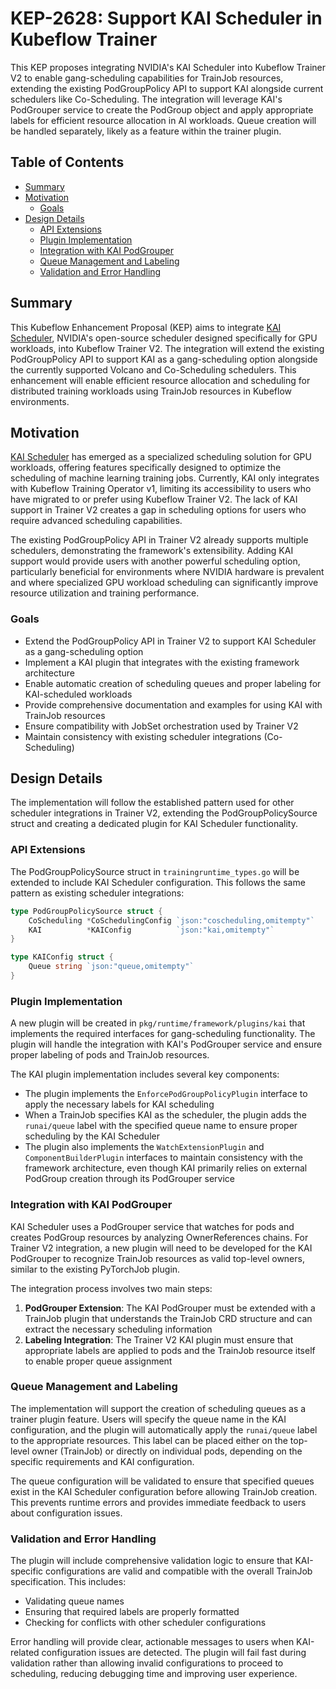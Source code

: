 # KEP-2628: Support KAI Scheduler in Kubeflow Trainer

This KEP proposes integrating NVIDIA's KAI Scheduler into Kubeflow Trainer V2 to enable gang-scheduling capabilities for TrainJob resources, extending the existing PodGroupPolicy API to support KAI alongside current schedulers like Co-Scheduling. The integration will leverage KAI's PodGrouper service to create the PodGroup object and apply appropriate labels for efficient resource allocation in AI workloads. Queue creation will be handled separately, likely as a feature within the trainer plugin.

## Table of Contents

- [Summary](#summary)
- [Motivation](#motivation)
  - [Goals](#goals)
- [Design Details](#design-details)
  - [API Extensions](#api-extensions)
  - [Plugin Implementation](#plugin-implementation)
  - [Integration with KAI PodGrouper](#integration-with-kai-podgrouper)
  - [Queue Management and Labeling](#queue-management-and-labeling)
  - [Validation and Error Handling](#validation-and-error-handling)

## Summary

This Kubeflow Enhancement Proposal (KEP) aims to integrate [KAI Scheduler](https://github.com/NVIDIA/KAI-Scheduler), NVIDIA's open-source scheduler designed specifically for GPU workloads, into Kubeflow Trainer V2. The integration will extend the existing PodGroupPolicy API to support KAI as a gang-scheduling option alongside the currently supported Volcano and Co-Scheduling schedulers. This enhancement will enable efficient resource allocation and scheduling for distributed training workloads using TrainJob resources in Kubeflow environments.

## Motivation

[KAI Scheduler](https://github.com/NVIDIA/KAI-Scheduler) has emerged as a specialized scheduling solution for GPU workloads, offering features specifically designed to optimize the scheduling of machine learning training jobs. Currently, KAI only integrates with Kubeflow Training Operator v1, limiting its accessibility to users who have migrated to or prefer using Kubeflow Trainer V2. The lack of KAI support in Trainer V2 creates a gap in scheduling options for users who require advanced scheduling capabilities.

The existing PodGroupPolicy API in Trainer V2 already supports multiple schedulers, demonstrating the framework's extensibility. Adding KAI support would provide users with another powerful scheduling option, particularly beneficial for environments where NVIDIA hardware is prevalent and where specialized GPU workload scheduling can significantly improve resource utilization and training performance.

### Goals

- Extend the PodGroupPolicy API in Trainer V2 to support KAI Scheduler as a gang-scheduling option
- Implement a KAI plugin that integrates with the existing framework architecture
- Enable automatic creation of scheduling queues and proper labeling for KAI-scheduled workloads
- Provide comprehensive documentation and examples for using KAI with TrainJob resources
- Ensure compatibility with JobSet orchestration used by Trainer V2
- Maintain consistency with existing scheduler integrations (Co-Scheduling)


## Design Details

The implementation will follow the established pattern used for other scheduler integrations in Trainer V2, extending the PodGroupPolicySource struct and creating a dedicated plugin for KAI Scheduler functionality.

### API Extensions

The PodGroupPolicySource struct in `trainingruntime_types.go` will be extended to include KAI Scheduler configuration. This follows the same pattern as existing scheduler integrations:

```go
type PodGroupPolicySource struct {
    CoScheduling *CoSchedulingConfig `json:"coscheduling,omitempty"`
    KAI          *KAIConfig          `json:"kai,omitempty"`
}

type KAIConfig struct {
    Queue string `json:"queue,omitempty"`
}
```

### Plugin Implementation

A new plugin will be created in `pkg/runtime/framework/plugins/kai` that implements the required interfaces for gang-scheduling functionality. The plugin will handle the integration with KAI's PodGrouper service and ensure proper labeling of pods and TrainJob resources.

The KAI plugin implementation includes several key components:

- The plugin implements the `EnforcePodGroupPolicyPlugin` interface to apply the necessary labels for KAI scheduling
- When a TrainJob specifies KAI as the scheduler, the plugin adds the `runai/queue` label with the specified queue name to ensure proper scheduling by the KAI Scheduler
- The plugin also implements the `WatchExtensionPlugin` and `ComponentBuilderPlugin` interfaces to maintain consistency with the framework architecture, even though KAI primarily relies on external PodGroup creation through its PodGrouper service

### Integration with KAI PodGrouper

KAI Scheduler uses a PodGrouper service that watches for pods and creates PodGroup resources by analyzing OwnerReferences chains. For Trainer V2 integration, a new plugin will need to be developed for the KAI PodGrouper to recognize TrainJob resources as valid top-level owners, similar to the existing PyTorchJob plugin.

The integration process involves two main steps:

1. **PodGrouper Extension**: The KAI PodGrouper must be extended with a TrainJob plugin that understands the TrainJob CRD structure and can extract the necessary scheduling information
2. **Labeling Integration**: The Trainer V2 KAI plugin must ensure that appropriate labels are applied to pods and the TrainJob resource itself to enable proper queue assignment

### Queue Management and Labeling

The implementation will support the creation of scheduling queues as a trainer plugin feature. Users will specify the queue name in the KAI configuration, and the plugin will automatically apply the `runai/queue` label to the appropriate resources. This label can be placed either on the top-level owner (TrainJob) or directly on individual pods, depending on the specific requirements and KAI configuration.

The queue configuration will be validated to ensure that specified queues exist in the KAI Scheduler configuration before allowing TrainJob creation. This prevents runtime errors and provides immediate feedback to users about configuration issues.

### Validation and Error Handling

The plugin will include comprehensive validation logic to ensure that KAI-specific configurations are valid and compatible with the overall TrainJob specification. This includes:

- Validating queue names
- Ensuring that required labels are properly formatted
- Checking for conflicts with other scheduler configurations

Error handling will provide clear, actionable messages to users when KAI-related configuration issues are detected. The plugin will fail fast during validation rather than allowing invalid configurations to proceed to scheduling, reducing debugging time and improving user experience.
